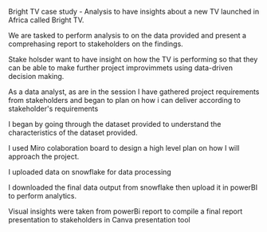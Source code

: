 Bright TV case study - Analysis to have insights about a new TV launched in Africa called Bright TV.

We are tasked to perform analysis to on the data provided and present a comprehasing report to stakeholders on the findings.

Stake holsder want to have insight on how the TV is performing so that they can be able to make further project improvimmets using data-driven decision making.

As a data analyst, as are in the session I have gathered project requirements from stakeholders and began to plan on how i can deliver according to stakeholder's requirements

I began by going through the dataset provided to understand the characteristics of the dataset provided.

I used Miro colaboration board to design a high level plan on how I will approach the project.

I uploaded data on snowflake for data processing

I downloaded the final data output from snowflake then upload it in powerBI to perform analytics.

Visual insights were taken from powerBi report to compile a final report presentation to stakeholders in Canva presentation tool
